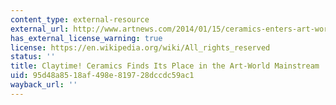 ```yaml
---
content_type: external-resource
external_url: http://www.artnews.com/2014/01/15/ceramics-enters-art-world-mainstream/
has_external_license_warning: true
license: https://en.wikipedia.org/wiki/All_rights_reserved
status: ''
title: Claytime! Ceramics Finds Its Place in the Art-World Mainstream
uid: 95d48a85-18af-498e-8197-28dccdc59ac1
wayback_url: ''
---
```

